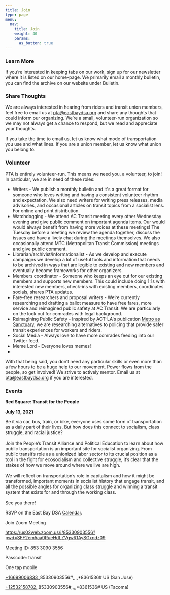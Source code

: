 ```yaml
---
title: Join
type: page
menu:
  nav:
    title: Join
    weight: 40
    params:
      as_button: true
---
```

<!--StartFragment-->

### **Learn More**

If you’re interested in keeping tabs on our work, sign up for our newsletter where it is listed on our home-page. We primarily email a monthly bulletin, you can find the archive on our website under Bulletin.

### **Share Thoughts**

We are always interested in hearing from riders and transit union members, feel free to email us at pta@eastbaydsa.org and share any thoughts that could inform our organizing. We’re a small, volunteer-run organization so we may not always get a chance to respond, but we read and appreciate your thoughts.

If you take the time to email us, let us know what mode of transportation you use and what lines. If you are a union member, let us know what union you belong to.

### **Volunteer**

PTA is entirely volunteer-run. This means we need you, a volunteer, to join! In particular, we are in need of these roles:

* Writers - We publish a monthly bulletin and it's a great format for someone who loves writing and having a consistent volunteer rhythm and expectation. We also need writers for writing press releases, media advisories, and occasional articles on transit topics from a socialist lens. For online and print distribution.
* Watchdogging - We attend AC Transit meeting every other Wednesday evening and give public comment on important agenda items. Our would would always benefit from having more voices at these meetings! The Tuesday before a meeting we review the agenda together, discuss the issues and have a lively chat during the meetings themselves. We also occasionally attend MTC (Metropolitan Transit Commission) meetings and give public comment.
*  Librarian/archivist/informationalist - As we develop and execute campaigns we develop a lot of useful tools and information that needs to be archived in ways that are legible to existing and new members and eventually become frameworks for other organizers. 
* Members coordinator - Someone who keeps an eye out for our existing members and supports new members. This could include doing  1:1s with interested new members, check-ins with existing members, coordinates socials, shares PTA updates.
* Fare-free researchers and proposal writers - We’re currently researching and drafting a ballot measure to have free fares, more service and reimagined public safety at AC Transit. We are particularly on the look out for comrades with legal background.
* Reimagining Public Safety - Inspired by ACT-LA's publication [Metro as Sanctuary](http://allianceforcommunitytransit.org/metro-as-a-sanctuary/), we are researching alternatives to policing that provide safer transit experiences for workers and riders.
* Social Media - Always love to have more comrades feeding into our Twitter feed.
* Meme Lord - Everyone loves memes!
*

With that being said, you don’t need any particular skills or even more than a few hours to be a huge help to our movement. Power flows from the people, so get involved! We strive to actively mentor. Email us at [pta@eastbaydsa.org](mailto:pta@eastbaydsa.org) if you are interested.

### **Events**

**Red Square: Transit for the People**

**July 13, 2021**

Be it via car, bus, train, or bike, everyone uses some form of transportation as a daily part of their lives. But how does this connect to socialism, class struggle, and racial justice?\
\
Join the People’s Transit Alliance and Political Education to learn about how public transportation is an important site for socialist organizing. From public transit’s role as a unionized labor sector to its crucial position as a tool in the fight for ecosocialism and collective struggle, it’s clear that the stakes of how we move around where we live are high.\
\
We will reflect on transportation’s role in capitalism and how it might be transformed, important moments in socialist history that engage transit, and all the possible angles for organizing class struggle and winning a transit system that exists for and through the working class.\
\
See you there!

RSVP on the East Bay DSA [Calendar](https://www.eastbaydsa.org/events/1940/2021-07-13-red-square-transit-for-the-people/).

Join Zoom Meeting

<https://us02web.zoom.us/j/85330903556?pwd=SFF2em5aa0RueHdLZVgwR1AySGxndz09>

Meeting ID: 853 3090 3556

Passcode: transit

One tap mobile

[+16699006833](tel:+16699006833),,85330903556#,,,,*8361536# US (San Jose)

[+12532158782](tel:+12532158782),,85330903556#,,,,*8361536# US (Tacoma)

<!--EndFragment-->